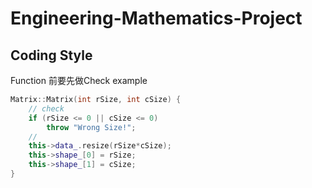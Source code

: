 # Engineering-Mathematics-Project

## Coding Style

Function 前要先做Check
example

```cpp
Matrix::Matrix(int rSize, int cSize) {
	// check
	if (rSize <= 0 || cSize <= 0)
		throw "Wrong Size!";
	//
	this->data_.resize(rSize*cSize);
	this->shape_[0] = rSize;
	this->shape_[1] = cSize;
}
```
